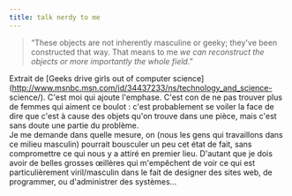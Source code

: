 ```yaml
---
title: talk nerdy to me
---
```


> “These objects are not inherently masculine or geeky; they've been
constructed that way. That means to me _we can reconstruct the objects or more
importantly the whole field_.”

Extrait de [Geeks drive girls out of computer
science](http://www.msnbc.msn.com/id/34437233/ns/technology_and_science-
science/). C'est moi qui ajoute l'emphase. C'est con de ne pas trouver plus de
femmes qui aiment ce boulot : c'est probablement se voiler la face de dire que
c'est à cause des objets qu'on trouve dans une pièce, mais c'est sans doute
une partie du problème.  
Je me demande dans quelle mesure, on (nous les gens qui travaillons dans ce
milieu masculin) pourrait bousculer un peu cet état de fait, sans compromettre
ce qui nous y a attiré en premier lieu. D'autant que je dois avoir de belles
grosses œillères qui m'empêchent de voir ce qui est particulièrement
viril/masculin dans le fait de designer des sites web, de programmer, ou
d'administrer des systèmes...

